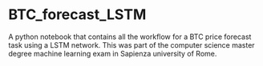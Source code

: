 # BTC_forecast_LSTM
A python notebook that contains all the workflow for a BTC price forecast task using a LSTM network. This was part of the computer science master degree machine learning exam in Sapienza university of Rome.
